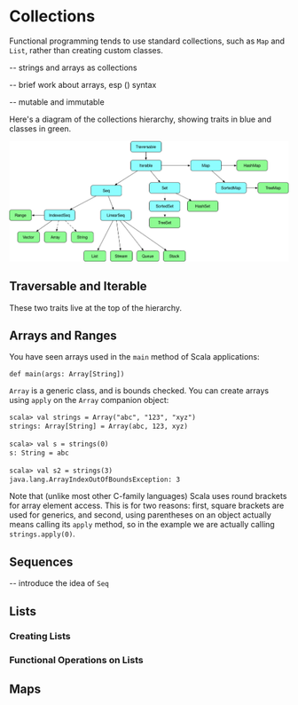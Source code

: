 # Collections

Functional programming tends to use standard collections, such as `Map` and `List`, rather than creating custom classes.

-- strings and arrays as collections

-- brief work about arrays, esp () syntax

-- mutable and immutable

Here's a diagram of the collections hierarchy, showing traits in blue and classes in green.

![The Collections Hierarchy](images/Scala_Collections.png)

## Traversable and Iterable

These two traits live at the top of the hierarchy.

## Arrays and Ranges

You have seen arrays used in the `main` method of Scala applications:

~~~~~~~~
def main(args: Array[String])
~~~~~~~~

`Array` is a generic class, and is bounds checked. You can create arrays using `apply` on the `Array` companion object:

~~~~~~~~
scala> val strings = Array("abc", "123", "xyz")
strings: Array[String] = Array(abc, 123, xyz)

scala> val s = strings(0)
s: String = abc

scala> val s2 = strings(3)
java.lang.ArrayIndexOutOfBoundsException: 3
~~~~~~~~

Note that (unlike most other C-family languages) Scala uses round brackets for array element access. This is for two reasons: first, square brackets are used for generics, and second, using parentheses on an object actually means calling its `apply` method, so in the example we are actually calling `strings.apply(0)`.

## Sequences
-- introduce the idea of `Seq`

## Lists

### Creating Lists

### Functional Operations on Lists

## Maps


